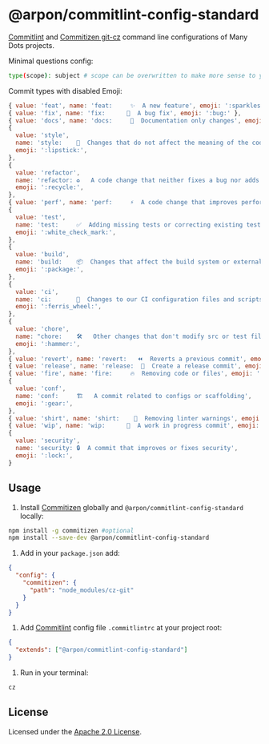 # @arpon/commitlint-config-standard

[Commitlint](https://commitlint.js.org) and [Commitizen git-cz](https://github.com/streamich/git-cz)
command line configurations of Many Dots projects.

Minimal questions config:

```bash
type(scope): subject # scope can be overwritten to make more sense to your project, see step 4...
```

Commit types with disabled Emoji:

```js
{ value: 'feat', name: 'feat:     ✨  A new feature', emoji: ':sparkles:' },
{ value: 'fix', name: 'fix:      🐛  A bug fix', emoji: ':bug:' },
{ value: 'docs', name: 'docs:     📝  Documentation only changes', emoji: ':memo:' },
{
  value: 'style',
  name: 'style:    💄  Changes that do not affect the meaning of the code',
  emoji: ':lipstick:',
},
{
  value: 'refactor',
  name: 'refactor: ♻️   A code change that neither fixes a bug nor adds a feature',
  emoji: ':recycle:',
},
{ value: 'perf', name: 'perf:     ⚡️  A code change that improves performance', emoji: ':zap:' },
{
  value: 'test',
  name: 'test:     ✅  Adding missing tests or correcting existing tests',
  emoji: ':white_check_mark:',
},
{
  value: 'build',
  name: 'build:    📦️  Changes that affect the build system or external dependencies',
  emoji: ':package:',
},
{
  value: 'ci',
  name: 'ci:       🎡  Changes to our CI configuration files and scripts',
  emoji: ':ferris_wheel:',
},
{
  value: 'chore',
  name: "chore:    🛠   Other changes that don't modify src or test files",
  emoji: ':hammer:',
},
{ value: 'revert', name: 'revert:   ⏪️  Reverts a previous commit', emoji: ':rewind:' },
{ value: 'release', name: 'release:  🏹  Create a release commit', emoji: ':bow_and_arrow:' },
{ value: 'fire', name: 'fire:     🔥  Removing code or files', emoji: ':fire:' },
{
  value: 'conf',
  name: 'conf:     🏗   A commit related to configs or scaffolding',
  emoji: ':gear:',
},
{ value: 'shirt', name: 'shirt:    👔  Removing linter warnings', emoji: ':shirt:' },
{ value: 'wip', name: 'wip:      🚧  A work in progress commit', emoji: ':construction:' },
{
  value: 'security',
  name: 'security: 🔒  A commit that improves or fixes security',
  emoji: ':lock:',
}
```

## Usage

1. Install [Commitizen](https://github.com/commitizen/cz-cli) globally and
   `@arpon/commitlint-config-standard` locally:

```bash
npm install -g commitizen #optional
npm install --save-dev @arpon/commitlint-config-standard
```

1. Add in your `package.json` add:

```json
{
  "config": {
    "commitizen": {
      "path": "node_modules/cz-git"
    }
  }
}
```

1. Add [Commitlint](https://commitlint.js.org) config file `.commitlintrc` at your project
   root:

```json
{
  "extends": ["@arpon/commitlint-config-standard"]
}
```

1. Run in your terminal:

```bash
cz
```

## License

Licensed under the [Apache 2.0 License](/LICENSE).
